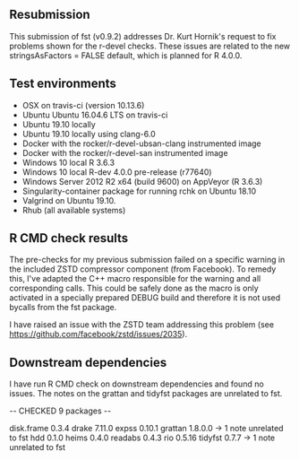 
## Resubmission

This submission of fst (v0.9.2) addresses Dr. Kurt Hornik's request to fix problems shown for the r-devel checks. These issues are related to the new stringsAsFactors = FALSE default, which is planned for R 4.0.0.

## Test environments 

* OSX on travis-ci (version 10.13.6)
* Ubuntu Ubuntu 16.04.6 LTS on travis-ci
* Ubuntu 19.10 locally
* Ubuntu 19.10 locally using clang-6.0
* Docker with the rocker/r-devel-ubsan-clang instrumented image
* Docker with the rocker/r-devel-san instrumented image
* Windows 10 local R 3.6.3
* Windows 10 local R-dev 4.0.0 pre-release (r77640)
* Windows Server 2012 R2 x64 (build 9600) on AppVeyor (R 3.6.3)
* Singularity-container package for running rchk on Ubuntu 18.10
* Valgrind on Ubuntu 19.10.
* Rhub (all available systems)

## R CMD check results

The pre-checks for my previous submission failed on a specific warning in the included ZSTD compressor component (from Facebook). To remedy this, I've adapted the C++ macro responsible for the warning and all corresponding calls. This could be safely done as the macro is only activated in a specially prepared DEBUG build and therefore it is not used bycalls from the fst package.

I have raised an issue with the ZSTD team addressing this problem
(see https://github.com/facebook/zstd/issues/2035).


## Downstream dependencies

I have run R CMD check on downstream dependencies and found no issues. The notes on the grattan and tidyfst packages are unrelated to fst.

-- CHECKED 9 packages --

disk.frame 0.3.4
drake 7.11.0
expss 0.10.1
grattan 1.8.0.0   ->  1 note unrelated to fst
hdd 0.1.0
heims 0.4.0
readabs 0.4.3
rio 0.5.16
tidyfst 0.7.7   ->  1 note unrelated to fst

